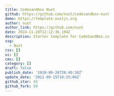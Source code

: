 ```yaml
---
title: Codesandbox Nuxt
github: https://github.com/nuxt/codesandbox-nuxt
demo: https://template.nuxtjs.org
author: nuxt
author_link: https://github.com/nuxt
date: 2024-11-28T12:12:36.194Z
description: Starter template for CodeSandBox.io
ssg:
  - Nuxt
css: []
ui: []
cms: []
category: []
draft: false
publish_date: '2018-09-26T20:40:38Z'
update_date: '2021-09-15T10:25:04Z'
github_star: 43
github_fork: 59
---
```

